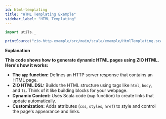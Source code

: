 ```yaml
---
id: html-templating
title: "HTML Templating Example"
sidebar_label: "HTML Templating"
---
```


```scala mdoc:passthrough
import utils._

printSource("zio-http-example/src/main/scala/example/HtmlTemplating.scala")
```

**Explanation**

**This code shows how to generate dynamic HTML pages using ZIO HTML. Here's how it works:**

* **The `app` function:** Defines an HTTP server response that contains an HTML page.
* **ZIO HTML DSL:**  Builds the HTML structure using tags like `html`, `body`, and `li`. Think of it like  building blocks for your webpage.
* **Dynamic Content:**  Uses Scala code (`map` function) to create links that update automatically.
* **Customization:** Adds attributes (`css`, `styles`, `href`) to style and control the page's appearance and links. 

